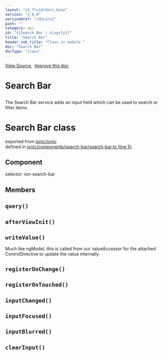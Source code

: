 ```yaml
---
layout: "v2_fluid/docs_base"
version: "2.0.0"
versionHref: "/docs/v2"
path: ""
category: api
id: "{{Search Bar | slugify}}"
title: "Search Bar"
header_sub_title: "Class in module "
doc: "Search Bar"
docType: "class"
---
```



<div class="improve-docs">
  <a href='http://github.com/driftyco/ionic2/tree/master/ionic/components/search-bar/search-bar.ts#L4'>
    View Source
  </a>
  &nbsp;
  <a href='http://github.com/driftyco/ionic2/edit/master/ionic/components/search-bar/search-bar.ts#L4'>
    Improve this doc
  </a>
</div>




<h1 class="api-title">

  Search Bar



</h1>





<p>The Search Bar service adds an input field which can be used to search or filter items.</p>


<h1 class="class export">Search Bar <span class="type">class</span></h1>
<p class="module">exported from <a href='undefined'>ionic/ionic</a><br/>
defined in <a href="https://github.com/driftyco/ionic2/tree/master/ionic/components/search-bar/search-bar.ts#L5-L121">ionic/components/search-bar/search-bar.ts (line 5)</a>
</p>
<h2>Component</h2>
  <span>selector: ion-search-bar</span>


## Members

<div id="query"></div>
<h2>
  <code>query()</code>

</h2>












<div id="afterViewInit"></div>
<h2>
  <code>afterViewInit()</code>

</h2>












<div id="writeValue"></div>
<h2>
  <code>writeValue()</code>

</h2>

Much like ngModel, this is called from our valueAccessor for the attached
ControlDirective to update the value internally.











<div id="registerOnChange"></div>
<h2>
  <code>registerOnChange()</code>

</h2>












<div id="registerOnTouched"></div>
<h2>
  <code>registerOnTouched()</code>

</h2>












<div id="inputChanged"></div>
<h2>
  <code>inputChanged()</code>

</h2>












<div id="inputFocused"></div>
<h2>
  <code>inputFocused()</code>

</h2>












<div id="inputBlurred"></div>
<h2>
  <code>inputBlurred()</code>

</h2>












<div id="clearInput"></div>
<h2>
  <code>clearInput()</code>

</h2>












